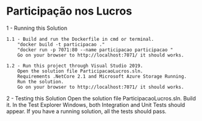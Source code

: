 # Participação nos Lucros

1 - Running this Solution

    1.1 - Build and run the Dockerfile in cmd or terminal.
        "docker build -t participacao ."
        "docker run -p 7071:80 --name participacao participacao "
        Go on your browser to http://localhost:7071/ it should works.

    1.2 - Run this project through Visual Studio 2019.
        Open the solution file ParticipacaoLucros.sln.
        Requirements .NetCore 2.1 and Microsoft Azure Storage Running.
        Run the solution.
        Go on your browser to http://localhost:7071/ it should works.

2 - Testing this Solution
    Open the solution file ParticipacaoLucros.sln.
    Build it. In the Test Explorer Windows, both Integration and Unit Tests should appear.
    If you have a running solution, all the tests should pass.